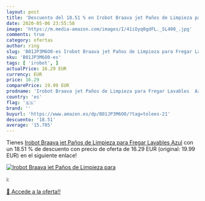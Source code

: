```yaml
---
layout: post
title: 'Descuento del 18.51 % en Irobot Braava jet Paños de Limpieza para'
date: 2020-05-06 23:55:58
image: 'https://m.media-amazon.com/images/I/41iOyq0gdFL._SL400_.jpg'
comments: true
category: ofertas
author: ring
slug: 'B01JP3M6O0-es Irobot Braava jet Paños de Limpieza para Fregar Lavables Azul'
sku: 'B01JP3M6O0-es'
tags: [ 'irobot', ]
actualPrice: 16.29 EUR
currency: EUR
price: 16.29
comparePrice: 19.99 EUR
prodname: 'Irobot Braava jet Paños de Limpieza para Fregar Lavables  Azul'
country: 'es'
flag: '🇪🇸'
brand: ''
buyurl: 'https://www.amazon.es/dp/B01JP3M6O0/?tag=tolees-21'
descuento: '18.51'
average: '15.705'
---
```


Tienes [Irobot Braava jet Paños de Limpieza para Fregar Lavables  Azul](https://www.amazon.es/dp/B01JP3M6O0/?tag=tolees-21) con un 18.51 % de descuento con precio de oferta de 16.29 EUR (original: 19.99 EUR) en el siguiente enlace!

[![Irobot Braava jet Paños de Limpieza para](https://m.media-amazon.com/images/I/41iOyq0gdFL._SL400_.jpg)](https://www.amazon.es/dp/B01JP3M6O0/?tag=tolees-21)

ℹ️:


[🛒 Accede a la oferta!!](https://www.amazon.es/dp/B01JP3M6O0/?tag=tolees-21)
